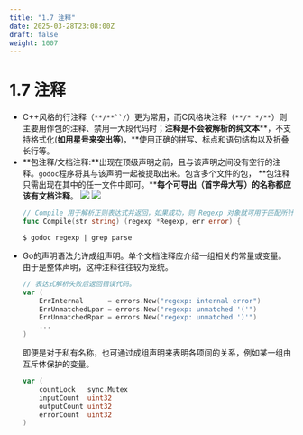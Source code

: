 ```yaml
---
title: "1.7 注释"
date: 2025-03-28T23:08:00Z
draft: false
weight: 1007
---
```


# 1.7 注释

- C++风格的行注释（`**/**``/`）更为常用，而C风格块注释（`**/* */**`）则主要用作包的注释、禁用一大段代码时；**注释是不会被解析的纯文本****，不支持格式化(**如用星号来突出等**)，**使用正确的拼写、标点和语句结构以及折叠长行等。
- **包注释/文档注释:**出现在顶级声明之前，且与该声明之间没有空行的注释。`godoc`程序将其与该声明一起被提取出来。包含多个文件的包， **包注释只需出现在其中的任一文件中即可。****每个可导出（首字母大写）的名称都应该有文档注释**。
    ![](https://prod-files-secure.s3.us-west-2.amazonaws.com/3bd3cf7e-0f8f-40af-acf7-9f45a802bdba/6a6eefd8-c5ad-45c7-81bb-95743005b454/image.png?X-Amz-Algorithm=AWS4-HMAC-SHA256&X-Amz-Content-Sha256=UNSIGNED-PAYLOAD&X-Amz-Credential=ASIAZI2LB4667WVVBMFO%2F20250719%2Fus-west-2%2Fs3%2Faws4_request&X-Amz-Date=20250719T010114Z&X-Amz-Expires=3600&X-Amz-Security-Token=IQoJb3JpZ2luX2VjEID%2F%2F%2F%2F%2F%2F%2F%2F%2F%2FwEaCXVzLXdlc3QtMiJHMEUCIFdITe%2FolbfT7jKO%2B0XOlSOGxsEXY2Fu96z%2Bm0F9vWyXAiEAo5uUtet%2BSxMHyLfmwllaEHiuxU7p4qwSpsbYbrg1LpMqiAQImf%2F%2F%2F%2F%2F%2F%2F%2F%2F%2FARAAGgw2Mzc0MjMxODM4MDUiDCPm3A6CATIkmO6sUyrcAzJjK26EjTdliBbNFIZ2tMIp53xYChrFh3e3eQT7zYXByZZYhEeWw6DEOF%2F2VsflsR1wJ4c3%2FIgXlkiVAzhpZaFhyMJcf9ARd5kWWImjAAyfbdv8vZrUjfwaXtM7wvfIkKkmvVbvlvFKIwRgYnMI%2BJRwJl8r2dmw0xSWX9dtxB%2B%2F6dzVOjYPSsBBepo6lgt1ZG4zLDrxsGnMrKLjcFqAwdeEL93fCmGB79jmGZDvMCM2mkidD57XrkzDRB%2FazI4weg5XlphtGRadQarbzVlNsWRC7a%2B2qWC%2FBephcI8gRDc6MWfoT0Gf7t1AM%2FD%2Bf7w7lS8fdI0ft5HSvoRlV%2FzKIBghSfOHmp%2F9I8JF8kEyaz63WQS1%2FC8MBfvc09peQVgUtqjWE83hd5sSQf3DjT%2BkMQukMQLhWYw0LxwId%2F5Hje%2B8Ic5THDwDaCH1Zs0arZLZP3It%2FahHDtzHWbmXTR3SXPVcCYe1aQC4ZDPivDxa6iFsxl324Vh6sYzQSD%2F%2FTRJIQF8ysD9SENNzydXvj6c05pRf%2FhBZzwpqgkLLbcdGPk79Ysl%2BDtFcIuC7B4S0MDOfBWv4BwV9cGqBIH%2FV3c9uYSOJqgJK%2Fmy9aaEXPTcLfBhZ7vrkYv54n1lYbdqoMMW668MGOqUBVfIZ%2F1Az91688NOeYLw6KOFRjalmCk3vFgLklJmQP13by2EzqAAF%2BFIhW7w99nJCJtNvuDP0xbDvoxmSQTGmQ4pI3Nq0VP%2BDeLhG9lX%2B8JHUiioZh60HgrdhLgQ3RB4hyE8N6uQJQkMv%2BPmKYL2lEyvYh0N1pKgrAbzTsE6g76t9f%2Byqv1VMqkC2ZqWn%2B82hygwpnEulrRscCa3KyFFm2wmdMuN8&X-Amz-Signature=43985c4ead14092f8e0992d21501dc96f3889a9ac90ea49f1a942c48f8679b60&X-Amz-SignedHeaders=host&x-amz-checksum-mode=ENABLED&x-id=GetObject)
    ![](https://prod-files-secure.s3.us-west-2.amazonaws.com/3bd3cf7e-0f8f-40af-acf7-9f45a802bdba/7e9c2e52-a21c-4148-a382-ac899105f13e/image.png?X-Amz-Algorithm=AWS4-HMAC-SHA256&X-Amz-Content-Sha256=UNSIGNED-PAYLOAD&X-Amz-Credential=ASIAZI2LB4667WVVBMFO%2F20250719%2Fus-west-2%2Fs3%2Faws4_request&X-Amz-Date=20250719T010114Z&X-Amz-Expires=3600&X-Amz-Security-Token=IQoJb3JpZ2luX2VjEID%2F%2F%2F%2F%2F%2F%2F%2F%2F%2FwEaCXVzLXdlc3QtMiJHMEUCIFdITe%2FolbfT7jKO%2B0XOlSOGxsEXY2Fu96z%2Bm0F9vWyXAiEAo5uUtet%2BSxMHyLfmwllaEHiuxU7p4qwSpsbYbrg1LpMqiAQImf%2F%2F%2F%2F%2F%2F%2F%2F%2F%2FARAAGgw2Mzc0MjMxODM4MDUiDCPm3A6CATIkmO6sUyrcAzJjK26EjTdliBbNFIZ2tMIp53xYChrFh3e3eQT7zYXByZZYhEeWw6DEOF%2F2VsflsR1wJ4c3%2FIgXlkiVAzhpZaFhyMJcf9ARd5kWWImjAAyfbdv8vZrUjfwaXtM7wvfIkKkmvVbvlvFKIwRgYnMI%2BJRwJl8r2dmw0xSWX9dtxB%2B%2F6dzVOjYPSsBBepo6lgt1ZG4zLDrxsGnMrKLjcFqAwdeEL93fCmGB79jmGZDvMCM2mkidD57XrkzDRB%2FazI4weg5XlphtGRadQarbzVlNsWRC7a%2B2qWC%2FBephcI8gRDc6MWfoT0Gf7t1AM%2FD%2Bf7w7lS8fdI0ft5HSvoRlV%2FzKIBghSfOHmp%2F9I8JF8kEyaz63WQS1%2FC8MBfvc09peQVgUtqjWE83hd5sSQf3DjT%2BkMQukMQLhWYw0LxwId%2F5Hje%2B8Ic5THDwDaCH1Zs0arZLZP3It%2FahHDtzHWbmXTR3SXPVcCYe1aQC4ZDPivDxa6iFsxl324Vh6sYzQSD%2F%2FTRJIQF8ysD9SENNzydXvj6c05pRf%2FhBZzwpqgkLLbcdGPk79Ysl%2BDtFcIuC7B4S0MDOfBWv4BwV9cGqBIH%2FV3c9uYSOJqgJK%2Fmy9aaEXPTcLfBhZ7vrkYv54n1lYbdqoMMW668MGOqUBVfIZ%2F1Az91688NOeYLw6KOFRjalmCk3vFgLklJmQP13by2EzqAAF%2BFIhW7w99nJCJtNvuDP0xbDvoxmSQTGmQ4pI3Nq0VP%2BDeLhG9lX%2B8JHUiioZh60HgrdhLgQ3RB4hyE8N6uQJQkMv%2BPmKYL2lEyvYh0N1pKgrAbzTsE6g76t9f%2Byqv1VMqkC2ZqWn%2B82hygwpnEulrRscCa3KyFFm2wmdMuN8&X-Amz-Signature=4414a2af8875cc12bc97424f7dcabf9ae1381d5d715d9413cd72ab24087e1fbe&X-Amz-SignedHeaders=host&x-amz-checksum-mode=ENABLED&x-id=GetObject)
    ```go
    // Compile 用于解析正则表达式并返回，如果成功，则 Regexp 对象就可用于匹配所针对的文本。
    func Compile(str string) (regexp *Regexp, err error) {
    ```
    ```shell
    $ godoc regexp | grep parse
    ```
- Go的声明语法允许成组声明。单个文档注释应介绍一组相关的常量或变量。 由于是整体声明，这种注释往往较为笼统。
    ```go
    // 表达式解析失败后返回错误代码。
    var (
    	ErrInternal      = errors.New("regexp: internal error")
    	ErrUnmatchedLpar = errors.New("regexp: unmatched '('")
    	ErrUnmatchedRpar = errors.New("regexp: unmatched ')'")
    	...
    )
    ```
    即便是对于私有名称，也可通过成组声明来表明各项间的关系，例如某一组由互斥体保护的变量。
    ```go
    var (
    	countLock   sync.Mutex
    	inputCount  uint32
    	outputCount uint32
    	errorCount  uint32
    )
    ```
